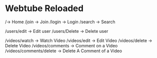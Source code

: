 # Webtube Reloaded

/-> Home
/join -> Join
/login -> Login
/search -> Search

/users/edit -> Edit user
/users/Delete -> Delete user

/videos/watch -> Watch Video
/videos/edit -> Edit Video
/videos/delete -> Delete Video
/videos/comments -> Comment on a Video
/videos/comments/delete -> Delete A Comment of a Video
